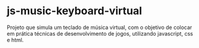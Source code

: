 # js-music-keyboard-virtual
Projeto que simula um teclado de música virtual, com o objetivo de colocar em prática técnicas de desenvolvimento de jogos, utilizando javascript, css e html.

